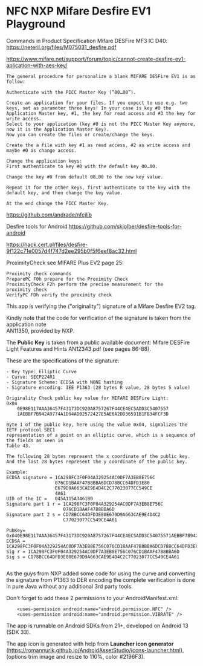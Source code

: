 # NFC NXP Mifare Desfire EV1 Playground

Commands in Product Specification Mifare DESFire MF3 IC D40: https://neteril.org/files/M075031_desfire.pdf

https://www.mifare.net/support/forum/topic/cannot-create-desfire-ev1-aplication-with-aes-key/
```plaintext
The general procedure for personalize a blank MIFARE DESFire EV1 is as follow:

Authenticate with the PICC Master Key (“00…00”).

Create an application for your files. If you expect to use e.g. two keys, set as parameter three keys! In your case is key #0 the Application Master key, #1, the key for read access and #3 the key for write access.
Select to your application (key #0 is not the PICC Master Key anymore, now it is the Application Master Key).
Now you can create the files or create/change the keys.

Create the a file with key #1 as read access, #2 as write access and maybe #0 as change access.

Change the application keys:
First authenticate to key #0 with the default key 00…00.

Change the key #0 from default 00…00 to the new key value.

Repeat it for the other keys, first authenticate to the key with the default key, and then change the key value.

At the end change the PICC Master Key.
```

https://github.com/andrade/nfcjlib

Desfire tools for Android https://github.com/skjolber/desfire-tools-for-android

https://hack.cert.pl/files/desfire-9f122c71e0057d4f747d2ee295b0f5f6eef8ac32.html

ProximityCheck see MIFARE Plus EV2 page 25:
```plaintext
Proximity check commands
PreparePC F0h prepare for the Proximity Check
ProximityCheck F2h perform the precise measurement for the
proximity check
VerifyPC FDh verify the proximity check
```

This app is verifying the ("originality") signature of a Mifare Desfire EV2 tag.

Kindly note that the code for verification of the signature is taken from the application note  
AN11350, provided by NXP.

The **Public Key** is taken from a public available document: Mifare DESFire Light Features and Hints AN12343.pdf
(see pages 86-88).

These are the specifications of the signature:
```plaintext
- Key type: Elliptic Curve
- Curve: SECP224R1
- Signature Scheme: ECDSA with NONE hashing
- Signature encoding: IEE P1363 (28 bytes R value, 28 bytes S value)

Originality Check public key value for MIFARE DESFire Light:
0x04
    0E98E117AAA36457F43173DC920A8757267F44CE4EC5ADD3C5407557
    1AEBBF7B942A9774A1D94AD02572427E5AE0A2DD36591B1FB34FCF3D

Byte 1 of the public key, here using the value 0x04, signalizes the IETF protocol SEC1
representation of a point on an elliptic curve, which is a sequence of the fields as seen in
Table 43.

The following 28 bytes represent the x coordinate of the public key.
And the last 28 bytes represent the y coordinate of the public key.

Example:
ECDSA signature = 1CA298FC3F0F04A329254AC0DF7A3EB8E756C
                  076CD1BAAF47B8BBA6DCD78BCC64DFD3E80
                  E679D9A663CAE9E4D4C2C77023077CC549CE
                  4A61
UID of the IC =   045A115A346180      
Signature part 1 r = 1CA298FC3F0F04A329254AC0DF7A3EB8E756C
                     076CD1BAAF47B8BBA6D
Signature part 2 s = CD78BCC64DFD3E80E679D9A663CAE9E4D4C2
                     C77023077CC549CE4A61

PubKey= 0x040E98E117AAA36457F43173DC920A8757267F44CE4EC5ADD3C54075571AEBBF7B942A9774A1D94AD02572427E5AE0A2DD36591B1FB34FCF3D
ECDSA = 1CA298FC3F0F04A329254AC0DF7A3EB8E756C076CD1BAAF47B8BBA6DCD78BCC64DFD3E80E679D9A663CAE9E4D4C2C77023077CC549CE4A61
Sig r = 1CA298FC3F0F04A329254AC0DF7A3EB8E756C076CD1BAAF47B8BBA6D
Sig s = CD78BCC64DFD3E80E679D9A663CAE9E4D4C2C77023077CC549CE4A61                     
                                  
```

As the guys from NXP added some code for using the curve and converting the signature from P1363 to
DER encoding the complete verification is done in pure Java without any additional 3rd party
tools.

Don't forget to add these 2 permissions to your AndroidManifest.xml:
```plaintext
    <uses-permission android:name="android.permission.NFC" />
    <uses-permission android:name="android.permission.VIBRATE" />
```

The app is runnable on Android SDKs from 21+, developed on Android 13 (SDK 33).

The app icon is generated with help from **Launcher icon generator**
(https://romannurik.github.io/AndroidAssetStudio/icons-launcher.html),
(options trim image and resize to 110%, color #2196F3).
